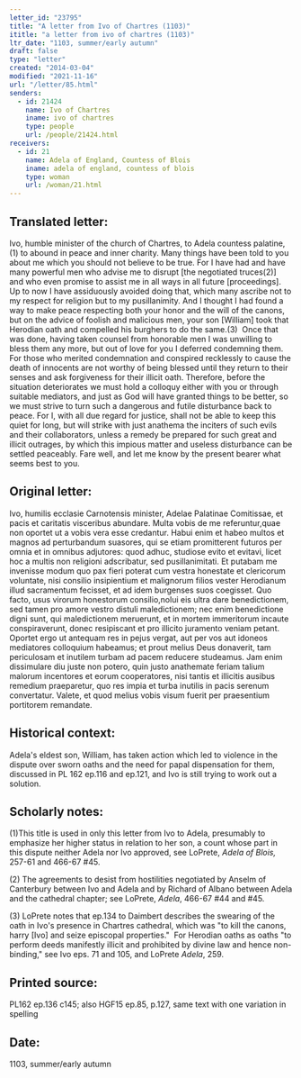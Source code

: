 ```yaml
---
letter_id: "23795"
title: "A letter from Ivo of Chartres (1103)"
ititle: "a letter from ivo of chartres (1103)"
ltr_date: "1103, summer/early autumn"
draft: false
type: "letter"
created: "2014-03-04"
modified: "2021-11-16"
url: "/letter/85.html"
senders:
  - id: 21424
    name: Ivo of Chartres
    iname: ivo of chartres
    type: people
    url: /people/21424.html
receivers:
  - id: 21
    name: Adela of England, Countess of Blois
    iname: adela of england, countess of blois
    type: woman
    url: /woman/21.html
---
```

<h2> Translated letter:</h2><p>Ivo, humble minister of the church of Chartres, to Adela countess palatine,(1) to abound in peace and inner charity. Many things have been told to you about me which you should not believe to be true. For I have had and have many powerful men who advise me to disrupt [the negotiated truces(2)] and who even promise to assist me in all ways in all future [proceedings]. Up to now I have assiduously avoided doing that, which many ascribe not to my respect for religion but to my pusillanimity. And I thought I had found a way to make peace respecting both your honor and the will of the canons, but on the advice of foolish and malicious men, your son [William] took that Herodian oath and compelled his burghers to do the same.(3) &nbsp;Once that was done, having taken counsel from honorable men I was unwilling to bless them any more, but out of love for you I deferred condemning them. For those who merited condemnation and conspired recklessly to cause the death of innocents are not worthy of being blessed until they return to their senses and ask forgiveness for their illicit oath. Therefore, before the situation deteriorates we must hold a colloquy either with you or through suitable mediators, and just as God will have granted things to be better, so we must strive to turn such a dangerous and futile disturbance back to peace. For I, with all due regard for justice, shall not be able to keep this quiet for long, but will strike with just anathema the inciters of such evils and their collaborators, unless a remedy be prepared for such great and illicit outrages, by which this impious matter and useless disturbance can be settled peaceably. Fare well, and let me know by the present bearer what seems best to you.</p><h2 class="mt-4"> Original letter:</h2>Ivo, humilis ecclasie Carnotensis minister, Adelae Palatinae Comitissae, et pacis et caritatis visceribus abundare. Multa vobis de me referuntur,quae non oportet ut a vobis vera esse credantur. Habui enim et habeo multos et magnos ad perturbandum suasores, qui se etiam promitterent futuros per omnia et in omnibus adjutores: quod adhuc, studiose evito et evitavi, licet hoc a multis non religioni adscribatur, sed pusillanimitati. Et putabam me invenisse modum quo pax fieri poterat cum vestra honestate et clericorum voluntate, nisi consilio insipientium et malignorum filios vester Herodianum illud sacramentum fecisset, et ad idem burgenses suos coegisset. Quo facto, usus virorum honestorum consilio,nolui eis ultra dare benedictionem, sed tamen pro amore vestro distuli maledictionem; nec enim benedictione digni sunt, qui maledictionem meruerunt, et in mortem immeritorum incaute conspiraverunt, donec resipiscant et pro illicito juramento veniam petant. Oportet ergo ut antequam res in pejus vergat, aut per vos aut idoneos mediatores colloquium habeamus; et prout melius Deus donaverit, tam periculosam et inutilem turbam ad pacem reducere studeamus. Jam enim dissimulare diu juste non potero, quin justo anathemate feriam talium malorum incentores et eorum cooperatores, nisi tantis et illicitis ausibus remedium praeparetur, quo res impia et turba inutilis in pacis serenum convertatur. Valete, et quod melius vobis visum fuerit per praesentium portitorem remandate.
<h2 class="mt-4"> Historical context:</h2>Adela's eldest son, William, has taken action which led to violence in the dispute over sworn oaths and the need for papal dispensation for them, discussed in PL 162 ep.116 and ep.121, and Ivo is still trying to work out a solution.
<h2 class="mt-4"> Scholarly notes:</h2><p>(1)This title is used in only this letter from Ivo to Adela, presumably to emphasize her higher status in relation to her son, a count whose part in this dispute neither Adela nor Ivo approved, see LoPrete,<em> Adela of Blois, </em>257-61 and 466-67 #45.</p><p>(2) The agreements to desist from hostilities negotiated by Anselm of Canterbury between Ivo and Adela and by Richard of Albano between Adela and the cathedral chapter; see LoPrete, <em>Adela</em>, 466-67 #44 and #45.</p><p>(3) LoPrete notes that ep.134 to Daimbert describes the swearing of the oath in Ivo's presence in Chartres cathedral, which was "to kill the canons, harry [Ivo] and seize episcopal properties." &nbsp;For Herodian oaths as oaths "to perform deeds manifestly illicit and prohibited by divine law and hence non-binding," see Ivo eps. 71 and 105, and LoPrete <em>Adela</em>, 259. &nbsp;</p><h2 class="mt-4"> Printed source:</h2>PL162 ep.136 c145; also HGF15 ep.85, p.127, same text with one variation in spelling
<h2 class="mt-4"> Date:</h2>1103, summer/early autumn